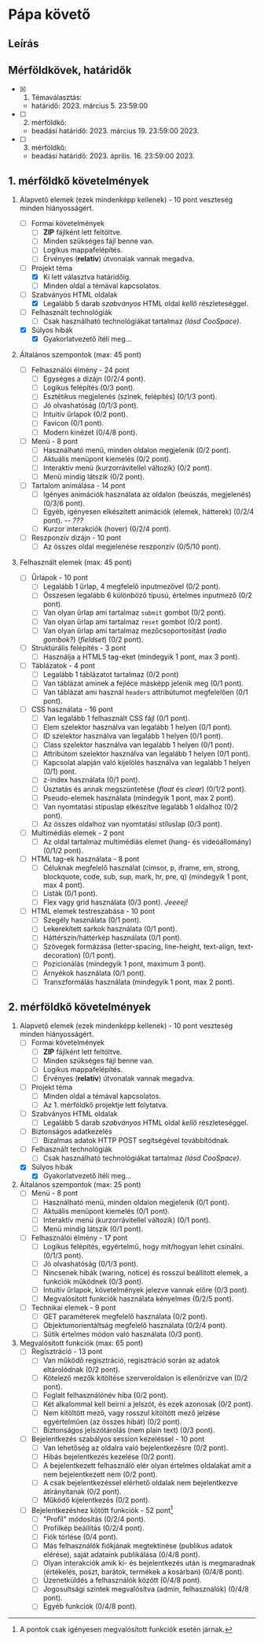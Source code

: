 # Pápa követő

## Leírás

## Mérföldkövek, határidők

-   [x] 1. Témaválasztás:

    -   határidő: 2023. március 5. 23:59:00

-   [ ] 2. mérföldkő:

    -   beadási határidő: 2023. március 19. 23:59:00 2023.

-   [ ] 3. mérföldkő:
    -   beadási határidő: 2023. április. 16. 23:59:00 2023.

## 1. mérföldkő követelmények

1.  Alapvető elemek (ezek mindenképp kellenek) - 10 pont veszteség minden hiányosságért.

    -   [ ] Formai követelmények
        -   [ ] **ZIP** fájlként lett feltöltve.
        -   [ ] Minden szükséges fájl benne van.
        -   [ ] Logikus mappafelépítés.
        -   [ ] Érvényes (**relatív**) útvonalak vannak megadva.
    -   [ ] Projekt téma
        -   [x] Ki lett választva határidőig.
        -   [ ] Minden oldal a témával kapcsolatos.
    -   [ ] Szabványos HTML oldalak
        -   [x] Legalább 5 darab _szabványos_ HTML oldal _kellő_ részleteséggel.
    -   [ ] Felhasznált technológiák
        -   [ ] Csak használható technológiákat tartalmaz _(lásd CooSpace)_.
    -   [x] Súlyos hibák
        -   [x] Gyakorlatvezető ítéli meg...

2.  Általános szempontok (max: 45 pont)

    -   [ ] Felhasználói élmény - 24 pont
        -   [ ] Egységes a dizájn (0/2/4 pont).
        -   [ ] Logikus felépítés (0/3 pont).
        -   [ ] Esztétikus megjelenés (színek, felépítés) (0/1/3 pont).
        -   [ ] Jó olvashatóság (0/1/3 pont).
        -   [ ] Intuitív űrlapok (0/2 pont).
        -   [ ] Favicon (0/1 pont).
        -   [ ] Modern kinézet (0/4/8 pont).
    -   [ ] Menü - 8 pont
        -   [ ] Használható menü, minden oldalon megjelenik (0/2 pont).
        -   [ ] Aktuális menüpont kiemelés (0/2 pont).
        -   [ ] Interaktív menü (kurzorrávitellel változik) (0/2 pont).
        -   [ ] Menü mindig látszik (0/2 pont).
    -   [ ] Tartalom animálása - 14 pont
        -   [ ] Igényes animációk használata az oldalon (beúszás, megjelenés) (0/3/6 pont).
        -   [ ] Egyéb, igényesen elkészített animációk (elemek, hátterek) (0/2/4 pont). -- _???_
        -   [ ] Kurzor interakciók (hover) (0/2/4 pont).
    -   [ ] Reszponzív dizájn - 10 pont
        -   [ ] Az összes oldal megjelenése reszponzív (0/5/10 pont).

3.  Felhasznált elemek (max: 45 pont)
    -   [ ] Űrlapok - 10 pont
        -   [ ] Legalább 1 űrlap, 4 megfelelő inputmezővel (0/2 pont).
        -   [ ] Összesen legalább 6 különböző típusú, értelmes inputmező (0/2 pont).
        -   [ ] Van olyan űrlap ami tartalmaz `submit` gombot (0/2 pont).
        -   [ ] Van olyan űrlap ami tartalmaz `reset` gombot (0/2 pont).
        -   [ ] Van olyan űrlap ami tartalmaz mezőcsoportosítást (_radio gombok?_) (_fieldset_) (0/2 pont).
    -   [ ] Struktúrális felépítés - 3 pont
        -   [ ] Használja a HTML5 tag-eket (mindegyik 1 pont, max 3 pont).
    -   [ ] Táblázatok - 4 pont
        -   [ ] Legalább 1 táblázatot tartalmaz (0/2 pont)
        -   [ ] Van táblázat aminek a fejléce másképp jelenik meg (0/1 pont).
        -   [ ] Van táblázat ami használ `headers` attribútumot megfelelően (0/1 pont).
    -   [ ] CSS használata - 16 pont
        -   [ ] Van legalább 1 felhasznált CSS fájl (0/1 pont).
        -   [ ] Elem szelektor használva van legalább 1 helyen (0/1 pont).
        -   [ ] ID szelektor használva van legalább 1 helyen (0/1 pont).
        -   [ ] Class szelektor használva van legalább 1 helyen (0/1 pont).
        -   [ ] Attribútom szelektor használva van legalább 1 helyen (0/1 pont).
        -   [ ] Kapcsolat alapján való kijelölés használva van legalább 1 helyen (0/1) pont.
        -   [ ] z-index használata (0/1 pont).
        -   [ ] Úsztatás és annak megszüntetése (_float_ és _clear_) (0/1/2 pont).
        -   [ ] Pseudo-elemek használata (mindegyik 1 pont, max 2 pont).
        -   [ ] Van nyomtatási stípuslap elkészítve legalább 1 oldalhoz (0/2 pont).
        -   [ ] Az összes oldalhoz van nyomtatási stíluslap (0/3 pont).
    -   [ ] Multimédiás elemek - 2 pont
        -   [ ] Az oldal tartalmaz multimédiás elemet (hang- és videóállomány) (0/1/2 pont).
    -   [ ] HTML tag-ek használata - 8 pont
        -   [ ] Céluknak megfelelő használat (címsor, p, iframe, em, strong, blockquote, code, sub, sup, mark, hr, pre, q) (mindegyik 1 pont, max 4 pont).
        -   [ ] Listák (0/1 pont).
        -   [ ] Flex vagy grid használata (0/3 pont). _Jeeeej!_
    -   [ ] HTML elemek testreszabása - 10 pont
        -   [ ] Szegély használata (0/1 pont).
        -   [ ] Lekerekített sarkok használata (0/1 pont).
        -   [ ] Háttérszín/háttérkép használata (0/1 pont).
        -   [ ] Szövegek formázása (letter-spacing, line-height, text-align, text-decoration) (0/1 pont).
        -   [ ] Pozicionálás (mindegyik 1 pont, maximum 3 pont).
        -   [ ] Árnyékok használata (0/1 pont).
        -   [ ] Transzformálás használata (mindegyik 1 pont, max 2 pont).

## 2. mérföldkő követelmények

1. Alapvető elemek (ezek mindenképp kellenek) - 10 pont veszteség minden hiányosságért.
    - [ ] Formai követelmények
        - [ ] **ZIP** fájlként lett feltöltve.
        - [ ] Minden szükséges fájl benne van.
        - [ ] Logikus mappafelépítés.
        - [ ] Érvényes (**relatív**) útvonalak vannak megadva.
    - [ ] Projekt téma
        - [ ] Minden oldal a témával kapcsolatos.
        - [ ] Az 1. mérföldkő projektje lett folytatva.
    - [ ] Szabványos HTML oldalak
        - [ ] Legalább 5 darab _szabványos_ HTML oldal _kellő_ részleteséggel.
    - [ ] Biztonságos adatkezelés
        - [ ] Bizalmas adatok HTTP POST segítségével továbbítódnak.
    - [ ] Felhasznált technológiák
        - [ ] Csak használható technológiákat tartalmaz _(lásd CooSpace)_.
    - [x] Súlyos hibák
        - [x] Gyakorlatvezető ítéli meg...
2. Általános szempontok (max: 25 pont)
    - [ ] Menü - 8 pont
        - [ ] Használható menü, minden oldalon megjelenik (0/1 pont).
        - [ ] Aktuális menüpont kiemelés (0/1 pont).
        - [ ] Interaktív menü (kurzorrávitellel változik) (0/1 pont).
        - [ ] Menü mindig látszik (0/1 pont).
    - [ ] Felhasználói élmény - 17 pont
        - [ ] Logikus felépítés, egyértelmű, hogy mit/hogyan lehet csinálni. (0/1/3 pont).
        - [ ] Jó olvashatóság (0/1/3 pont).
        - [ ] Nincsenek hibák (waring, notice) és rosszul beállított elemek, a funkciók működnek (0/3 pont).
        - [ ] Intuitív űrlapok, követelmények jelezve vannak előre (0/3 pont).
        - [ ] Megvalósított funkciók használata kényelmes (0/2/5 pont).
    - [ ] Technikai elemek - 9 pont
        - [ ] GET paraméterek megfelelő használata (0/2 pont).
        - [ ] Objektumorientáltság megfelelő használata (0/2/4 pont).
        - [ ] Sütik értelmes módon való használata (0/3 pont).
3. Megvalósított funkciók (max: 65 pont)
    - [ ] Regisztráció - 13 pont
        - [ ] Van működő regisztráció, regisztráció során az adatok eltárolódnak (0/2 pont).
        - [ ] Kötelező mezők kitöltése szerveroldalon is ellenőrizve van (0/2 pont).
        - [ ] Foglalt felhasználónév hiba (0/2 pont).
        - [ ] Két alkalommal kell beírni a jelszót, és ezek azonosak (0/2 pont).
        - [ ] Nem kitöltött mező, vagy rosszul kitöltött mező jelzése egyértelműen (az összes hibát) (0/2 pont).
        - [ ] Biztonságos jelszótárolás (nem plain text) (0/3 pont).
    - [ ] Bejelentkezés szabályos session kezeléssel - 10 pont
        - [ ] Van lehetőség az oldalra való bejelentkezésre (0/2 pont).
        - [ ] Hibás bejelentkezés kezelése (0/2 pont).
        - [ ] A bejelentkezett felhasználó elér olyan értelmes oldalakat amit a nem bejelentkezett nem (0/2 pont).
        - [ ] A csak bejelentkezéssel elérhető oldalak nem bejelentkezve átírányítanak (0/2 pont).
        - [ ] Működő kijelentkezés (0/2 pont).
    - [ ] Bejelentkezéshez kötött funkciók - 52 pont[^1]
        - [ ] "Profil" módosítás (0/2/4 pont).
        - [ ] Profilkép beállítás (0/2/4 pont).
        - [ ] Fiók törlése (0/4 pont).
        - [ ] Más felhasználók fiókjának megtektinése (publikus adatok elérése), saját adataink publikálása (0/4/8 pont).
        - [ ] Olyan interakciók amik ki- és bejelentkezés után is megmaradnak (értékelés, poszt, barátok, termékek a kosárban) (0/4/8 pont).
        - [ ] Üzenetküldés a felhasználók között (0/4/8 pont).
        - [ ] Jogosultsági szintek megvalósítva (admin, felhasználók) (0/4/8 pont).
        - [ ] Egyéb funkciók (0/4/8 pont).

[^1]: A pontok csak igényesen megvalósított funkciók esetén járnak.
